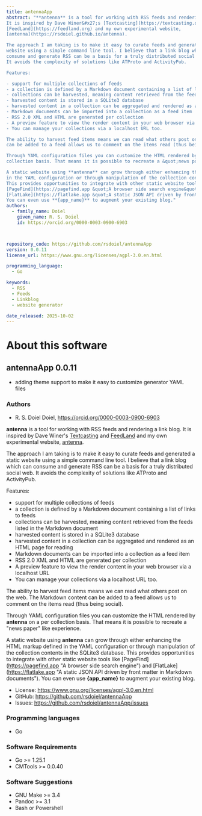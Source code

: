 ```yaml
---
title: antennaApp
abstract: "**antenna** is a tool for working with RSS feeds and rendering a link blog.
It is inspired by Dave Winer&#x27;s [Textcasting](https://textcasting.org) and
[FeedLand](https://feedland.org) and my own experimental website,
[antenna](https://rsdoiel.github.io/antenna).

The approach I am taking is to make it easy to curate feeds and generated a static
website using a simple command line tool. I believe that a link blog which can
consume and generate RSS can be a basis for a truly distributed social web.
It avoids the complexity of solutions like ATProto and ActivityPub.

Features:

- support for multiple collections of feeds
- a collection is defined by a Markdown document containing a list of links to feeds
- collections can be harvested, meaning content retrieved from the feeds listed in the Markdown document
- harvested content is stored in a SQLite3 database
- harvested content in a collection can be aggregated and rendered as an HTML page for reading
- Markdown documents can be imported into a collection as a feed item
- RSS 2.0 XML and HTML are generated per collection
- A preview feature to view the render content in your web browser via a localhost URL
- You can manage your collections via a localhost URL too.

The ability to harvest feed items means we can read what others post on the web. The Markdown content
can be added to a feed allows us to comment on the items read (thus being social).

Through YAML configuration files you can customize the HTML rendered by **antenna** on a per
collection basis. That means it is possible to recreate a &quot;news paper&quot; like experience. 

A static website using **antenna** can grow through either enhancing the HTML markup defined
in the YAML configuration or through manipulation of the collection contents in the SQLite3 database.
This provides opportunities to integrate with other static website tools like
[PageFind](https://pagefind.app &quot;A browser side search engine&quot;) and
[FlatLake](https://flatlake.app &quot;A static JSON API driven by front matter in Markdown documents&quot;).
You can even use **{app_name}** to augment your existing blog."
authors:
  - family_name: Doiel
    given_name: R. S. Doiel
    id: https://orcid.org/0000-0003-0900-6903



repository_code: https://github.com/rsdoiel/antennaApp
version: 0.0.11
license_url: https://www.gnu.org/licenses/agpl-3.0.en.html

programming_language:
  - Go

keywords:
  - RSS
  - Feeds
  - Linkblog
  - website generator

date_released: 2025-10-02
---
```


About this software
===================

## antennaApp 0.0.11

- adding theme support to make it easy to customize generator YAML files

### Authors

- R. S. Doiel Doiel, <https://orcid.org/0000-0003-0900-6903>






**antenna** is a tool for working with RSS feeds and rendering a link blog.
It is inspired by Dave Winer&#x27;s [Textcasting](https://textcasting.org) and
[FeedLand](https://feedland.org) and my own experimental website,
[antenna](https://rsdoiel.github.io/antenna).

The approach I am taking is to make it easy to curate feeds and generated a static
website using a simple command line tool. I believe that a link blog which can
consume and generate RSS can be a basis for a truly distributed social web.
It avoids the complexity of solutions like ATProto and ActivityPub.

Features:

- support for multiple collections of feeds
- a collection is defined by a Markdown document containing a list of links to feeds
- collections can be harvested, meaning content retrieved from the feeds listed in the Markdown document
- harvested content is stored in a SQLite3 database
- harvested content in a collection can be aggregated and rendered as an HTML page for reading
- Markdown documents can be imported into a collection as a feed item
- RSS 2.0 XML and HTML are generated per collection
- A preview feature to view the render content in your web browser via a localhost URL
- You can manage your collections via a localhost URL too.

The ability to harvest feed items means we can read what others post on the web. The Markdown content
can be added to a feed allows us to comment on the items read (thus being social).

Through YAML configuration files you can customize the HTML rendered by **antenna** on a per
collection basis. That means it is possible to recreate a &quot;news paper&quot; like experience. 

A static website using **antenna** can grow through either enhancing the HTML markup defined
in the YAML configuration or through manipulation of the collection contents in the SQLite3 database.
This provides opportunities to integrate with other static website tools like
[PageFind](https://pagefind.app &quot;A browser side search engine&quot;) and
[FlatLake](https://flatlake.app &quot;A static JSON API driven by front matter in Markdown documents&quot;).
You can even use **{app_name}** to augment your existing blog.

- License: <https://www.gnu.org/licenses/agpl-3.0.en.html>
- GitHub: <https://github.com/rsdoiel/antennaApp>
- Issues: <https://github.com/rsdoiel/antennaApp/issues>

### Programming languages

- Go




### Software Requirements

- Go >= 1.25.1
- CMTools >= 0.0.40


### Software Suggestions

- GNU Make &gt;&#x3D; 3.4
- Pandoc &gt;&#x3D; 3.1
- Bash or Powershell


